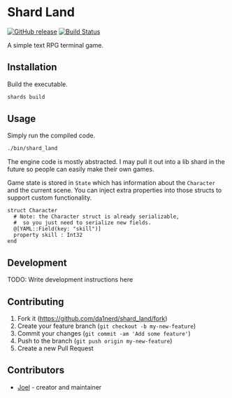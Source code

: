 # Shard Land
[![GitHub release](https://img.shields.io/github/release/da1nerd/shard_land.svg)](https://github.com/da1nerd/shard_land/releases)
[![Build Status](https://travis-ci.com/da1nerd/shard_land.svg?branch=master)](https://travis-ci.com/da1nerd/shard_land)


A simple text RPG terminal game.

## Installation

Build the executable.

```bash
shards build
```

## Usage

Simply run the compiled code.

```bash
./bin/shard_land
```

The engine code is mostly abstracted.
I may pull it out into a lib shard in the future so people can easily make their own games.

Game state is stored in `State` which has information about the `Character`
and the current scene.
You can inject extra properties into those structs to support custom functionality.

```crystal
struct Character
  # Note: the Character struct is already serializable,
  #  so you just need to serialize new fields.
  @[YAML::Field(key: "skill")]
  property skill : Int32
end
```

## Development

TODO: Write development instructions here

## Contributing

1. Fork it (<https://github.com/da1nerd/shard_land/fork>)
2. Create your feature branch (`git checkout -b my-new-feature`)
3. Commit your changes (`git commit -am 'Add some feature'`)
4. Push to the branch (`git push origin my-new-feature`)
5. Create a new Pull Request

## Contributors

- [Joel](https://github.com/da1nerd) - creator and maintainer
